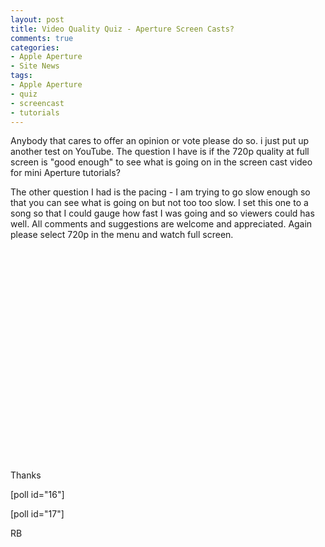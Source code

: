 ```yaml
---
layout: post
title: Video Quality Quiz - Aperture Screen Casts?
comments: true
categories:
- Apple Aperture
- Site News
tags:
- Apple Aperture
- quiz
- screencast
- tutorials
---
```

Anybody that cares to offer an opinion or vote please do so. i just put up another test on YouTube. The question I have is if the 720p quality at full screen is "good enough" to see what is going on in the screen cast video for mini Aperture tutorials?

The other question I had is the pacing - I am trying to go slow enough so that you can see what is going on but not too too slow. I set this one to a song so that I could gauge how fast I was going and so viewers could has well. All comments and suggestions are welcome and appreciated. Again please select 720p in the menu and watch full screen.

<object classid="clsid:d27cdb6e-ae6d-11cf-96b8-444553540000" width="560" height="340" codebase="http://download.macromedia.com/pub/shockwave/cabs/flash/swflash.cab#version=6,0,40,0"><param name="allowFullScreen" value="true" /><param name="allowscriptaccess" value="always" /><param name="src" value="http://www.youtube.com/v/UYSRQDxTEAs&amp;hl=en_US&amp;fs=1&amp;hd=1" /><param name="allowfullscreen" value="true" /><embed type="application/x-shockwave-flash" width="560" height="340" src="http://www.youtube.com/v/UYSRQDxTEAs&amp;hl=en_US&amp;fs=1&amp;hd=1" allowscriptaccess="always" allowfullscreen="true"></embed></object>

Thanks

[poll id="16"]

[poll id="17"]

RB
